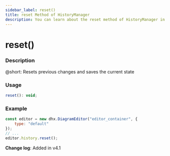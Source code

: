 ```yaml
---
sidebar_label: reset()
title: reset Method of HistoryManager
description: You can learn about the reset method of HistoryManager in the documentation of the DHTMLX JavaScript Diagram library. Browse developer guides and API reference, try out code examples and live demos, and download a free 30-day evaluation version of DHTMLX Diagram.
---
```


# reset()

### Description

@short: Resets previous changes and saves the current state

### Usage

~~~jsx
reset(): void;
~~~

### Example

~~~jsx {5}
const editor = new dhx.DiagramEditor("editor_container", { 
    type: "default"
});
// ...
editor.history.reset();
~~~

**Change log**: Added in v4.1
